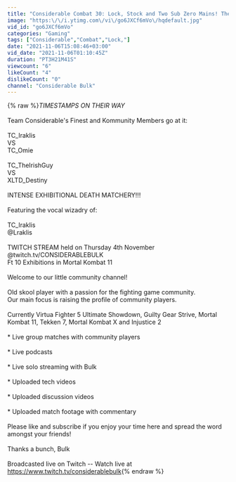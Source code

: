 ```yaml
---
title: "Considerable Combat 30: Lock, Stock and Two Sub Zero Mains! There's gonna be a robbery! MK11 FT10s"
image: "https:\/\/i.ytimg.com\/vi\/go6JXCf6mVo\/hqdefault.jpg"
vid_id: "go6JXCf6mVo"
categories: "Gaming"
tags: ["Considerable","Combat","Lock,"]
date: "2021-11-06T15:08:46+03:00"
vid_date: "2021-11-06T01:10:45Z"
duration: "PT3H21M41S"
viewcount: "6"
likeCount: "4"
dislikeCount: "0"
channel: "Considerable Bulk"
---
```

{% raw %}*TIMESTAMPS ON THEIR WAY*<br /><br />Team Considerable's Finest and Kommunity Members go at it:<br /><br />TC_Iraklis<br />VS<br />TC_Omie<br /><br />TC_TheIrishGuy<br />VS<br />XLTD_Destiny<br /><br />INTENSE EXHIBITIONAL DEATH MATCHERY!!!<br /><br />Featuring the vocal wizadry of:<br /><br />TC_Iraklis<br />@Lraklis<br /><br />TWITCH STREAM held on Thursday 4th November @twitch.tv/CONSIDERABLEBULK<br />Ft 10 Exhibitions in Mortal Kombat 11<br /><br />Welcome to our little community channel!<br /><br />Old skool player with a passion for the fighting game community. <br />Our main focus is raising the profile of community players.<br /><br />Currently Virtua Fighter 5 Ultimate Showdown, Guilty Gear Strive, Mortal Kombat 11, Tekken 7, Mortal Kombat X and Injustice 2<br /><br />* Live group matches with community players<br /><br />* Live podcasts<br /><br />* Live solo streaming with Bulk<br /><br />* Uploaded tech videos<br /><br />* Uploaded discussion videos<br /><br />* Uploaded match footage with commentary<br /><br />Please like and subscribe if you enjoy your time here and spread the word amongst your friends!<br /><br />Thanks a bunch, Bulk<br /><br />Broadcasted live on Twitch -- Watch live at <a rel="nofollow" target="blank" href="https://www.twitch.tv/considerablebulk">https://www.twitch.tv/considerablebulk</a>{% endraw %}
